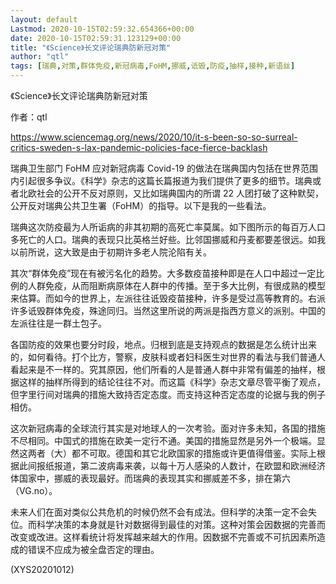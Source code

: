 ```yaml
---
layout: default
Lastmod: 2020-10-15T02:59:32.654366+00:00
date: 2020-10-15T02:59:31.123129+00:00
title: "《Science》长文评论瑞典防新冠对策"
author: "qtl"
tags: [瑞典,对策,群体免疫,新冠病毒,FoHM,挪威,诋毁,防疫,抽样,接种,新语丝]
---
```


《Science》长文评论瑞典防新冠对策

作者：qtl

https://www.sciencemag.org/news/2020/10/it-s-been-so-so-surreal-critics-sweden-s-lax-pandemic-policies-face-fierce-backlash

瑞典卫生部门 FoHM 应对新冠病毒 Covid-19 的做法在瑞典国内包括在世界范围内引起很多争议。《科学》杂志的这篇长篇报道为我们提供了更多的细节。瑞典或者北欧社会的公开不反对原则，又比如瑞典国内的所谓 22 人团打破了这种默契，公开反对瑞典公共卫生署（FoHM）的指导。以下是我的一些看法。

瑞典这次防疫最为人所诟病的非其初期的高死亡率莫属。如下图所示的每百万人口多死亡的人口。瑞典的表现只比英格兰好些。比邻国挪威和丹麦都要差很远。如我以前所说，这大致是由于初期许多老人院沦陷有关。

其次“群体免疫”现在有被污名化的趋势。大多数疫苗接种即是在人口中超过一定比例的人群免疫，从而阻断病原体在人群中的传播。至于多大比例，有很成熟的模型来估算。而如今的世界上，左派往往诋毁疫苗接种，许多是受过高等教育的。右派许多诋毁群体免疫，殊途同归。当然这里所说的两派是指西方意义的派别。中国的左派往往是一群土包子。

各国防疫的效果也要分时段，地点。归根到底是支持观点的数据是怎么统计出来的，如何看待。打个比方，警察，皮肤科或者妇科医生对世界的看法与我们普通人看起来是不一样的。究其原因，他们所看的人是普通人群中非常有偏差的抽样，根据这样的抽样所得到的结论往往不对。而这篇《科学》杂志文章尽管平衡了观点，但字里行间对瑞典的措施大致持否定态度。而支持这种否定态度的论据与我的例子相仿。

这次新冠病毒的全球流行其实是对地球人的一次考验。面对许多未知，各国的措施不尽相同。中国式的措施在欧美一定行不通。美国的措施显然是另外一个极端。显然这两者（大）都不可取。德国和其它北欧国家的措施或许更值得借鉴。实际上根据此间报纸报道，第二波病毒来袭，以每十万人感染的人数计，在欧盟和欧洲经济体国家中，挪威的表现最好。而瑞典的表现其实和挪威差不多，排在第六（VG.no）。

未来人们在面对类似公共危机的时候仍然不会有成法。但科学的决策一定不会失位。而科学决策的本身就是针对数据得到最佳的对策。这种对策会因数据的完善而改变或改进。这样看统计将发挥越来越大的作用。因数据不完善或不可抗因素所造成的错误不应成为被全盘否定的理由。

(XYS20201012)

